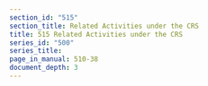 ```yaml
---
section_id: "515"
section_title: Related Activities under the CRS
title: 515 Related Activities under the CRS
series_id: "500"
series_title: 
page_in_manual: 510-38
document_depth: 3
---
```

